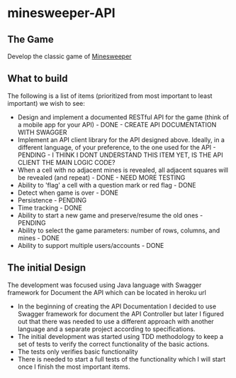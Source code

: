 # minesweeper-API

## The Game
Develop the classic game of [Minesweeper](https://en.wikipedia.org/wiki/Minesweeper_(video_game))

## What to build
The following is a list of items (prioritized from most important to least important) we wish to see:
* Design and implement  a documented RESTful API for the game (think of a mobile app for your API) - DONE - CREATE API DOCUMENTATION WITH SWAGGER
* Implement an API client library for the API designed above. Ideally, in a different language, of your preference, to the one used for the API - PENDING - I THINK I DONT UNDERSTAND THIS ITEM YET, IS THE API CLIENT THE MAIN LOGIC CODE?
* When a cell with no adjacent mines is revealed, all adjacent squares will be revealed (and repeat) - DONE - NEED MORE TESTING
* Ability to 'flag' a cell with a question mark or red flag - DONE
* Detect when game is over - DONE
* Persistence - PENDING
* Time tracking - DONE
* Ability to start a new game and preserve/resume the old ones - PENDING
* Ability to select the game parameters: number of rows, columns, and mines - DONE
* Ability to support multiple users/accounts - DONE
 
## The initial Design

The development was focused using Java language with Swagger framework for Document the API which can be located in
heroku url

* In the beginning of creating the API Documentation I decided to use Swagger framework for document the API Controller but later I figured out that there was needed to use a different approach with another language and a separate project according to specifications.
* The initial development was started using TDD methodology to keep a set of tests to verify the correct functionality of the basic actions.
* The tests only verifies basic functionality
* There is needed to start a full tests of the functionality which I will start once I finish the most important items.
